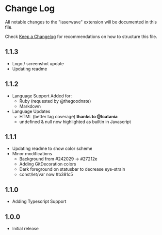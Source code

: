 # Change Log
All notable changes to the "laserwave" extension will be documented in this file.

Check [Keep a Changelog](http://keepachangelog.com/) for recommendations on how to structure this file.

## 1.1.3
- Logo / screenshot update
- Updating readme

## 1.1.2
- Language Support Added for:
    - Ruby (requested by @thegoodnate)
    - Markdown
- Language Updates
    - HTML (better tag coverage) **thanks to @Icatania**
    - undefined & null now highlighted as builtin in Javascript

## 1.1.1
- Updating readme to show color scheme
- Minor modifications
    - Background from #242029 -> #27212e
    - Adding GitDecoration colors
    - Dark foreground on statusbar to decrease eye-strain
    - const/let/var now #b381c5

## 1.1.0
- Adding Typescript Support

## 1.0.0
- Initial release
